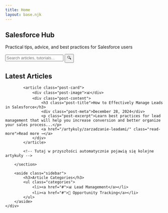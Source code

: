 ```yaml
---
title: Home
layout: base.njk
---
```


<section class="hero">
    <div class="container">
        <h1>Salesforce Hub</h1>
        <p>Practical tips, advice, and best practices for Salesforce users</p>
        <div class="search-bar">
            <input type="text" placeholder="Search articles, tutorials..." id="searchInput">
            <button class="search-btn" onclick="searchPosts()">🔍</button>
        </div>
    </div>
</section>

<div class="container">
    <div class="main-content">
        <section class="posts-section">
            <h2>Latest Articles</h2>
            
            <article class="post-card">
                <div class="post-image">📊</div>
                <div class="post-content">
                    <h3 class="post-title">How to Effectively Manage Leads in Salesforce</h3>
                    <div class="post-meta">December 28, 2024</div>
                    <p class="post-excerpt">Learn best practices for lead management that will help you increase conversion and better organize your sales process...</p>
                    <a href="/artykuly/zarzadzanie-leadami/" class="read-more">Read more →</a>
                </div>
            </article>
            
            <!-- Tutaj w przyszłości automatycznie pojawią się kolejne artykuły -->

        </section>

        <aside class="sidebar">
            <h3>Article Categories</h3>
            <ul class="categories">
                <li><a href="#">📊 Lead Management</a></li>
                <li><a href="#">🎯 Opportunity Tracking</a></li>
            </ul>
        </aside>
    </div>
</div>

